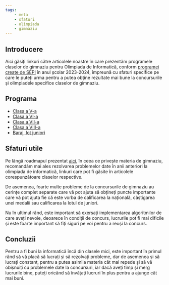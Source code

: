 ```yaml
---
tags:
    - meta
    - sfaturi
    - olimpiada
    - gimnaziu
---
```


## Introducere

Aici găsiți linkuri către articolele noastre în care prezentăm programele
claselor de gimnaziu pentru Olimpiada de Informatică, conform [programei create
de
SEPI](https://sepi.ro/assets/upload-file/oni2024/Programa%20pentru%20olimpiada%20de%20informatica_gimnaziu%20si%20liceu.pdf)
în anul școlar 2023-2024, împreună cu sfaturi specifice pe care le puteți urma
pentru a putea obține rezultate mai bune la concursurile și olimpiadele
specifice claselor de gimnaziu.

## Programa

- [Clasa a V-a](./clasa-V.md)
- [Clasa a VI-a](./clasa-VI.md)
- [Clasa a VII-a](./clasa-VII.md)
- [Clasa a VIII-a](./clasa-VIII.md)
- [Baraj, lot juniori](./baraj-lot-juniori.md)

## Sfaturi utile

Pe lângă roadmapul prezentat [aici](../usor/roadmap.md), în
ceea ce privește materia de gimnaziu, recomandăm mai ales rezolvarea problemelor
date în anii anteriori la olimpiada de informatică, linkuri care pot fi găsite
în articolele corespunzătoare claselor respective.

De asemenea, foarte multe probleme de la concursurile de gimnaziu au cerințe
complet separate care vă pot ajuta să obțineți puncte importante care vă pot
ajuta fie că este vorba de calificarea la națională, câștigarea unei medalii sau
calificarea la lotul de juniori.

Nu în ultimul rând, este important să exersați implementarea algoritmilor de
care aveți nevoie, deoarece în condiții de concurs, lucrurile pot fi mai
dificile și este foarte important să fiți siguri pe voi pentru a reuși la
concurs.

## Concluzii

Pentru a fi buni la informatică încă din clasele mici, este important în primul
rând să vă placă să lucrați și să rezolvați probleme, dar de asemenea și să
lucrați constant, pentru a putea asimila materia cât mai repede și să vă
obișnuiți cu problemele date la concursuri, iar dacă aveți timp și merg
lucrurile bine, puteți oricând să învățați lucruri în plus pentru a ajunge cât
mai buni.

